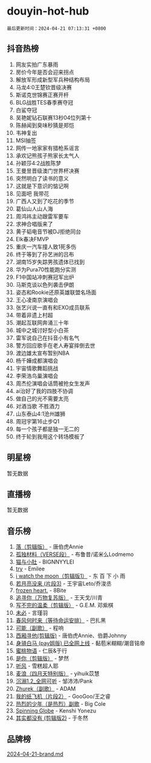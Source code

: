 # douyin-hot-hub

`最后更新时间：2024-04-21 07:13:31 +0800`

## 抖音热榜

1. 网友实拍广东暴雨
1. 房价今年是否会迎来拐点
1. 解放军形成新型军兵种结构布局
1. 马龙4:0王楚钦晋级决赛
1. 斯诺克世锦赛正赛开杆
1. BLG战胜TES春季赛夺冠
1. 白鲨夺冠
1. 吴艳妮钻石联赛13秒04位列第十
1. 陈赫闻到臭味秒猜是郑恺
1. 韦神复出
1. MSI抽签
1. 网传一地家家有猎枪系谣言
1. 承欢记熊孩子熊家长太气人
1. 孙颖莎4:2战胜陈梦
1. 王曼昱晋级澳门世界杯决赛
1. 突然明白了读书的意义
1. 这就是下意识的惦记啊
1. 见面吧 我带花
1. 广西人又到了吃花的季节
1. 葛仙山人山人海
1. 周鸿祎主动跟雷军要车
1. 求神合唱版来了
1. 黄子韬电音节被DJ拒绝同台
1. Elk春决FMVP
1. 重庆一汽车撞人致1死多伤
1. 终于等到了孙艺洲的吕布
1. 湖南15岁失踪男孩遗体已找到
1. 华为Pura70性能跑分实测
1. F1中国站冲刺赛冠军出炉
1. 马斯克谈以色列袭击伊朗
1. 姿态和Rookie还原英雄联盟名场面
1. 王心凌南京演唱会
1. 张艺兴说一直有和EXO成员联系
1. 带着非遗上村超
1. 潮起互联网奔涌三十年
1. 城中之城讨好型小白茶
1. 雷军说自己在抖音小有名气
1. 警方回应歌手在老人寿宴摔倒去世
1. 渡边雄太宣布暂别NBA
1. 杨千嬅成都演唱会
1. 宇宙情歌舞蹈挑战
1. 李荣浩鸟巢演唱会
1. 周杰伦演唱会话筒被抢女生发声
1. ai治好了我的四肢不协调
1. 做自己的光不需要太亮
1. 对酒当歌 不胜酒力
1. 山东泰山4:1沧州雄狮
1. 周冠宇第16止步Q1
1. 每一个孩子都是独一无二的
1. 终于轮到我用这个转场模板了

## 明星榜

暂无数据

## 直播榜

暂无数据

## 音乐榜

1. [落（剪辑版）](https://sf5-hl-cdn-tos.douyinstatic.com/obj/tos-cn-ve-2774/o0h6HvN1BBbli9LtU3i5fQIleBQMF5Cg4TZmmC) - 唐伯虎Annie
1. [孤独材料（VERSE段）](https://sf5-hl-cdn-tos.douyinstatic.com/obj/tos-cn-ve-2774/ocX7glDNHYlwFeYrGQfBZoThtvPWy8tCCEBGKQ) - 布鲁昔/诺米么Lodmemo
1. [猫与小肚](https://sf3-cdn-tos.douyinstatic.com/obj/tos-cn-ve-2774/osZeoClMECgK8DYl6VebABgbchEtPYQjZEnRtd) - BIGNNYYLEI
1. [try](https://sf5-hl-cdn-tos.douyinstatic.com/obj/tos-cn-ve-2774/oMCYLreazYIFEgVb1vQdrJnJTbe8DDfiCA6gKw) - Emilee
1. [i watch the moon（剪辑版1）](https://sf5-hl-cdn-tos.douyinstatic.com/obj/tos-cn-ve-2774/o0I9mSChzHZANMJIEBfkCQzzg6N5WAcVtqft9P) - 东 百 下 小 雨
1. [若月亮没来 (片段3)](https://sf3-cdn-tos.douyinstatic.com/obj/tos-cn-ve-2774/okfyEUsGW1B1ovJi5JiN9IjvAT2lMwA054GoEB) - 王宇宙Leto/乔浚丞
1. [frozen heart.](https://sf3-cdn-tos.douyinstatic.com/obj/tos-cn-ve-2774/oIIWJfyjIACZA9zQMtnJ6hQQhFC4vhCupoRBsO) - 8Bite
1. [追寻你（万物复苏版）](https://sf5-hl-cdn-tos.douyinstatic.com/obj/tos-cn-ve-2774/oYeAZJsbjIDit9APmBg8u6uDUQnHmoCf3gbo74) - 王天戈/川青
1. [写不完的温柔（剪辑版）](https://sf3-cdn-tos.douyinstatic.com/obj/tos-cn-ve-2774/oYBzzZQJ233GfwkemJJffAIWgeIYrjZfWhHTcG) - G.E.M. 邓紫棋
1. [未必](https://sf3-cdn-tos.douyinstatic.com/obj/tos-cn-ve-2774/ogntQMFnKQDZUgTCYuJgfLEtleYZZFxBQqhhFB) - 言瑾羽
1. [春风何时来（等待命运安排）](https://sf3-cdn-tos.douyinstatic.com/obj/tos-cn-ve-2774/oICBNbD3gelMfB4WgiD1KI2jQtXZE2FgHLwtsl) - 巴扎黑
1. [可能（副歌）](https://sf5-hl-cdn-tos.douyinstatic.com/obj/tos-cn-ve-2774/cde1731888894259b333569393c2fb51) - 程响
1. [西厢寻他(剪辑版)](https://sf5-hl-cdn-tos.douyinstatic.com/obj/tos-cn-ve-2774/oUsAVfAQKlRNxEv5qxvIB8o5qmIWUcXbzJKJhw) - 唐伯虎Annie、伯爵Johnny
1. [身骑白马 (pay姐版) 已全网上线](https://sf5-hl-cdn-tos.douyinstatic.com/obj/tos-cn-ve-2774/oQLO5ZgLsFkaDhdIIveF2zUCgfweY0gWaH4AQG) - 黏苞米糊糊/潮音铭帝
1. [蜜桃物语](https://sf5-hl-cdn-tos.douyinstatic.com/obj/tos-cn-ve-2774/oIhOSCZtIACtYU4XQkngiW9kCBfVD1Fz9IYeqL) - 仁辰&于行
1. [是你（剪辑版）](https://sf5-hl-cdn-tos.douyinstatic.com/obj/tos-cn-ve-2774/46019dae783c4c969944217fe1cfafc4) - 梦然
1. [听风](https://sf5-hl-cdn-tos.douyinstatic.com/obj/tos-cn-ve-2774/oAPa3yDDDIZygYzQdBemCAIngcCeEARgbQDtJC) - 雪糕超人耶
1. [麦浪（四月天特别版）](https://sf3-cdn-tos.douyinstatic.com/obj/tos-cn-ve-2774/26f5501a6547411fa3fbedc592fed0ad) - yihuik苡慧
1. [沉溺1.2_全网可听](https://sf3-cdn-tos.douyinstatic.com/obj/tos-cn-ve-2774/ok2QoiBqsWAX9McZmWiI9gAB0EzwD4Xj6yfmtH) - 邹沛沛/Pank
1. [Zhurek（副歌）](https://sf5-hl-cdn-tos.douyinstatic.com/obj/tos-cn-ve-2774/ooQm8FBZQDlf0btEYgVpCcSCQfrdJGBEKZYBGS) - ADAM
1. [我的纸飞机（片段2）](https://sf3-cdn-tos.douyinstatic.com/obj/tos-cn-ve-2774/oM2ZrKcg2CD5AeRB2gkeXOFB1IxAGJdZPazYHf) - GooGoo/王之睿
1. [热烈的少年（是热烈）副歌](https://sf5-hl-cdn-tos.douyinstatic.com/obj/tos-cn-ve-2774/owVNI0CLDAUMtSz6TEYvfFBFL4UDFFhLfgK8fa) - Big Cole
1. [Spinning Globe](https://sf27-cdn-tos.douyinstatic.com/obj/tos-cn-ve-2774/oAYhDobngQZXzvJaWpxueRR0jC4FZDexedXDYA) - Kenshi Yonezu
1. [其实都没有 (剪辑版2)](https://sf6-cdn-tos.douyinstatic.com/obj/tos-cn-ve-2774/oEBNQenHZtBhxYjGgUDQk0BCHTigQafgFlbQ7k) - 于冬然

## 品牌榜

[2024-04-21-brand.md](2024-04-21-brand.md)
